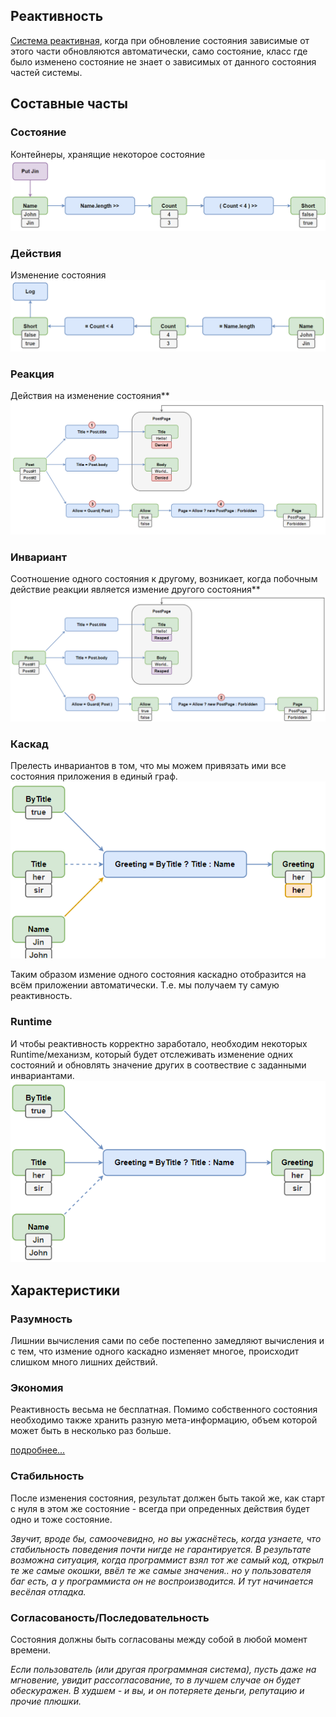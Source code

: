 ## Реактивность
[Система реактивная](https://page.hyoo.ru/#!=vuypgx_v55bpt), когда при обновление состояния зависимые от этого части обновляются автоматически, само состояние, класс где было изменено состояние не знает о зависимых от данного состояния частей системы.

## Составные часты

### Состояние
Контейнеры, хранящие некоторое состояние
![img.png](img.png)

### Действия
Изменение состояния
![img_1.png](img_1.png)

### Реакция
Действия на изменение состояния**
![img_2.png](img_2.png)

### Инвариант
Соотношение одного состояния к другому, возникает, когда побочным действие реакции является измение другого состояния**
![img_3.png](img_3.png)

### Каскад
Прелесть инвариантов в том, что мы можем привязать ими все состояния приложения в единый граф.
![img_4.png](img_4.png)

Таким образом измение одного состояния каскадно отобразится на всём приложении автоматически. Т.е. мы получаем ту самую реактивность.

### Runtime
И чтобы реактивность корректно заработало, необходим некоторых Runtime/механизм, который будет отслеживать изменение одних состояний и обновлять значение других в соотвествие с заданными инвариантами.
![img_5.png](img_5.png)

## Характеристики

### Разумность
Лишнии вычисления сами по себе постепенно замедляют вычисления и с тем, что измение одного каскадно изменяет многое, происходит слишком много лишних действий.

### Экономия
Реактивность весьма не бесплатная. Помимо собственного состояния необходимо также хранить разную мета-информацию, объем которой может быть в несколько раз больше.

[подробнее...](https://page.hyoo.ru/#!=bgoytp_77kuaw/View'bgoytp_77kuaw'.Details=%F0%9F%92%B8%20Economy)

### Стабильность
После изменения состояния, результат должен быть такой же, как старт с нуля в этом же состояние - всегда при опреденных действия будет одно и тоже состояние.

_Звучит, вроде бы, самоочевидно, но вы ужаснётесь, когда узнаете, что стабильность поведения почти нигде не гарантируется. В результате возможна ситуация, когда программист взял тот же самый код, открыл те же самые окошки, ввёл те же самые значения.. но у пользователя баг есть, а у программиста он не воспроизводится. И тут начинается весёлая отладка._

### Согласованость/Последовательность
Состояния должны быть согласованы между собой в любой момент времени.

_Если пользователь (или другая программная система), пусть даже на мгновение, увидит рассогласование, то в лучшем случае он будет обескуражен. В худшем - и вы, и он потеряете деньги, репутацию и прочие плюшки._


